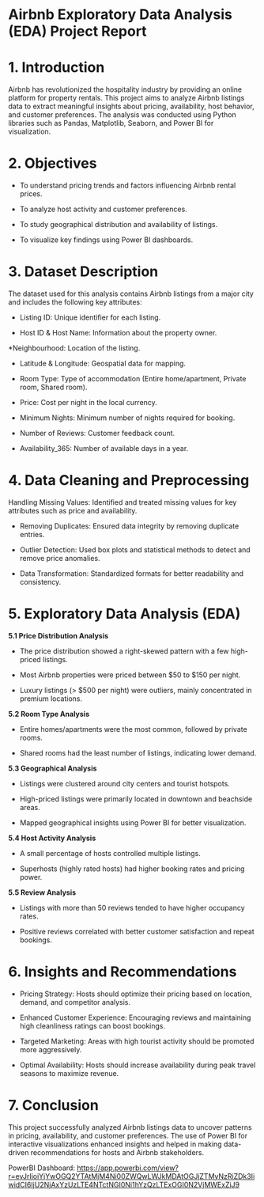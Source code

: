 # Airbnb Exploratory Data Analysis (EDA) Project Report

# 1. Introduction

Airbnb has revolutionized the hospitality industry by providing an online platform for property rentals. This project aims to analyze Airbnb listings data to extract meaningful insights about pricing, availability, host behavior, and customer preferences. The analysis was conducted using Python libraries such as Pandas, Matplotlib, Seaborn, and Power BI for visualization.

# 2. Objectives

* To understand pricing trends and factors influencing Airbnb rental prices.

* To analyze host activity and customer preferences.

* To study geographical distribution and availability of listings.

* To visualize key findings using Power BI dashboards.

# 3. Dataset Description

The dataset used for this analysis contains Airbnb listings from a major city and includes the following key attributes:

* Listing ID: Unique identifier for each listing.

* Host ID & Host Name: Information about the property owner.

*Neighbourhood: Location of the listing.

* Latitude & Longitude: Geospatial data for mapping.

* Room Type: Type of accommodation (Entire home/apartment, Private room, Shared room).

* Price: Cost per night in the local currency.

* Minimum Nights: Minimum number of nights required for booking.

* Number of Reviews: Customer feedback count.

* Availability_365: Number of available days in a year.

# 4. Data Cleaning and Preprocessing

Handling Missing Values: Identified and treated missing values for key attributes such as price and availability.

* Removing Duplicates: Ensured data integrity by removing duplicate entries.

* Outlier Detection: Used box plots and statistical methods to detect and remove price anomalies.

* Data Transformation: Standardized formats for better readability and consistency.

# 5. Exploratory Data Analysis (EDA)

**5.1 Price Distribution Analysis**

* The price distribution showed a right-skewed pattern with a few high-priced listings.

* Most Airbnb properties were priced between $50 to $150 per night.

* Luxury listings (> $500 per night) were outliers, mainly concentrated in premium locations.

**5.2 Room Type Analysis**

* Entire homes/apartments were the most common, followed by private rooms.

* Shared rooms had the least number of listings, indicating lower demand.

**5.3 Geographical Analysis**

* Listings were clustered around city centers and tourist hotspots.

* High-priced listings were primarily located in downtown and beachside areas.

* Mapped geographical insights using Power BI for better visualization.

**5.4 Host Activity Analysis**

* A small percentage of hosts controlled multiple listings.

* Superhosts (highly rated hosts) had higher booking rates and pricing power.

**5.5 Review Analysis**

* Listings with more than 50 reviews tended to have higher occupancy rates.

* Positive reviews correlated with better customer satisfaction and repeat bookings.

# 6. Insights and Recommendations

* Pricing Strategy: Hosts should optimize their pricing based on location, demand, and competitor analysis.

* Enhanced Customer Experience: Encouraging reviews and maintaining high cleanliness ratings can boost bookings.

* Targeted Marketing: Areas with high tourist activity should be promoted more aggressively.

* Optimal Availability: Hosts should increase availability during peak travel seasons to maximize revenue.

# 7. Conclusion

This project successfully analyzed Airbnb listings data to uncover patterns in pricing, availability, and customer preferences. The use of Power BI for interactive visualizations enhanced insights and helped in making data-driven recommendations for hosts and Airbnb stakeholders.

PowerBI Dashboard: https://app.powerbi.com/view?r=eyJrIjoiYjYwOGQ2YTAtMjM4Ni00ZWQwLWJkMDAtOGJjZTMyNzRiZDk3IiwidCI6IjU2NjAxYzUzLTE4NTctNGI0Ni1hYzQzLTExOGI0N2VjMWExZiJ9
